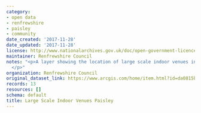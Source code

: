 ```yaml
---
category:
- open data
- renfrewshire
- paisley
- community
date_created: '2017-11-28'
date_updated: '2017-11-28'
license: http://www.nationalarchives.gov.uk/doc/open-government-licence/version/3/
maintainer: Renfrewshire Council
notes: "<p>A layer showing the location of large scale indoor venues in Paisley.\_\
  </p>"
organization: Renfrewshire Council
original_dataset_link: https://www.arcgis.com/home/item.html?id=da0815b4bdea4e819eeb0e3cceda635c
records: 13
resources: []
schema: default
title: Large Scale Indoor Venues Paisley
---
```

